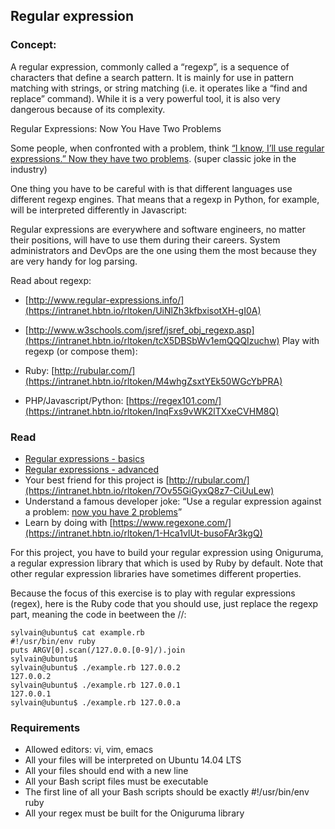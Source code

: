 ## Regular expression

### Concept:

A regular expression, commonly called a “regexp”, is a sequence of characters that define a search pattern.  It is mainly for use in pattern matching with strings, or string matching (i.e. it operates like a “find and replace” command). While it is a very powerful tool, it is also very dangerous because of its complexity.

Regular Expressions: Now You Have Two Problems

Some people, when confronted with a problem, think [“I know, I’ll use regular expressions.”   Now they have two problems](http://regex.info/blog/2006-09-15/247). (super classic joke in the industry)

One thing you have to be careful with is that different languages use different regexp engines. That means that a regexp in Python, for example, will be interpreted differently in Javascript:

Regular expressions are everywhere and software engineers, no matter their positions, will have to use them during their careers. System administrators and DevOps are the one using them the most because they are very handy for log parsing.

Read about regexp:

- [http://www.regular-expressions.info/](https://intranet.hbtn.io/rltoken/UiNlZh3kfbxisotXH-gI0A)
- [http://www.w3schools.com/jsref/jsref_obj_regexp.asp](https://intranet.hbtn.io/rltoken/tcX5DBSbWv1emQQQIzuchw) Play with regexp (or compose them):

- Ruby: [http://rubular.com/](https://intranet.hbtn.io/rltoken/M4whgZsxtYEk50WGcYbPRA)

- PHP/Javascript/Python: [https://regex101.com/](https://intranet.hbtn.io/rltoken/InqFxs9vWK2lTXxeCVHM8Q)

### Read

- [Regular expressions - basics](https://intranet.hbtn.io/rltoken/SJ2eQ7V2iQlCgLc-L96zWg)
- [Regular expressions - advanced](https://intranet.hbtn.io/rltoken/qyjWL-J1_qUaZGR690gH1Q)
- Your best friend for this project is [http://rubular.com/](https://intranet.hbtn.io/rltoken/7Ov55GiGyxQ8z7-CiUuLew)
- Understand a famous developer joke: “Use a regular expression against a problem: [now you have 2 problems](https://intranet.hbtn.io/rltoken/Zfvv_ydOCvJ_YaBB6eDqVw)”
- Learn by doing with [https://www.regexone.com/](https://intranet.hbtn.io/rltoken/1-Hca1vIUt-busoFAr3kgQ)

For this project, you have to build your regular expression using Oniguruma, a regular expression library that which is used by Ruby by default. Note that other regular expression libraries have sometimes different properties.

Because the focus of this exercise is to play with regular expressions (regex), here is the Ruby code that you should use, just replace the regexp part, meaning the code in beetween the //:
```
sylvain@ubuntu$ cat example.rb
#!/usr/bin/env ruby
puts ARGV[0].scan(/127.0.0.[0-9]/).join
sylvain@ubuntu$
sylvain@ubuntu$ ./example.rb 127.0.0.2
127.0.0.2
sylvain@ubuntu$ ./example.rb 127.0.0.1
127.0.0.1
sylvain@ubuntu$ ./example.rb 127.0.0.a
```

### Requirements

- Allowed editors: vi, vim, emacs
- All your files will be interpreted on Ubuntu 14.04 LTS
- All your files should end with a new line
- All your Bash script files must be executable
- The first line of all your Bash scripts should be exactly #!/usr/bin/env ruby
- All your regex must be built for the Oniguruma library
